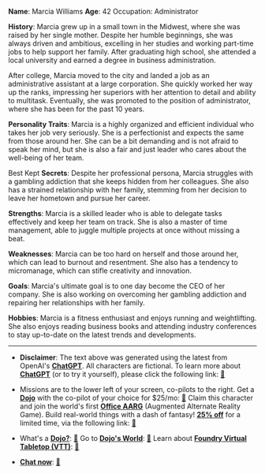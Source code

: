 **Name**: Marcia Williams
**Age**: 42
Occupation: Administrator

**History**: Marcia grew up in a small town in the Midwest, where she was raised by her single mother. Despite her humble beginnings, she was always driven and ambitious, excelling in her studies and working part-time jobs to help support her family. After graduating high school, she attended a local university and earned a degree in business administration.

After college, Marcia moved to the city and landed a job as an administrative assistant at a large corporation. She quickly worked her way up the ranks, impressing her superiors with her attention to detail and ability to multitask. Eventually, she was promoted to the position of administrator, where she has been for the past 10 years.

**Personality Traits**: Marcia is a highly organized and efficient individual who takes her job very seriously. She is a perfectionist and expects the same from those around her. She can be a bit demanding and is not afraid to speak her mind, but she is also a fair and just leader who cares about the well-being of her team.

Best Kept **Secrets**: Despite her professional persona, Marcia struggles with a gambling addiction that she keeps hidden from her colleagues. She also has a strained relationship with her family, stemming from her decision to leave her hometown and pursue her career.

**Strengths**: Marcia is a skilled leader who is able to delegate tasks effectively and keep her team on track. She is also a master of time management, able to juggle multiple projects at once without missing a beat.

**Weaknesses**: Marcia can be too hard on herself and those around her, which can lead to burnout and resentment. She also has a tendency to micromanage, which can stifle creativity and innovation.

**Goals**: Marcia's ultimate goal is to one day become the CEO of her company. She is also working on overcoming her gambling addiction and repairing her relationships with her family.

**Hobbies**: Marcia is a fitness enthusiast and enjoys running and weightlifting. She also enjoys reading business books and attending industry conferences to stay up-to-date on the latest trends and developments.
 

---
* **Disclaimer**: The text above was generated using the latest from OpenAI's [**ChatGPT**](https://openai.com/blog/chatgpt/).  All characters are fictional.  To learn more about [**ChatGPT**](https://openai.com/blog/chatgpt/) (or to try it yourself), please click the following link: [:closed_book:](https://openai.com/blog/chatgpt/)

* Missions are to the lower left of your screen, co-pilots to the right. Get a [**Dojo**](https://workmates.live/marketplace) with the co-pilot of your choice for $25/mo: [:green_book:](https://workmates.live/marketplace) Claim this character and join the world's first [**Office AARG**](https://dojos.world) (Augmented Alternate Reality Game). Build real-world things with a dash of fantasy! [**25% off**](https://blog.workmates.live/deal-on-a-dojo) for a limited time, via the following link: [:green_book:](https://blog.workmates.live/deal-on-a-dojo) 

* What's a [**Dojo?**](https://workdojos.com): [:blue_book:](https://workdojos.com)  Go to [**Dojo's World**](https://dojos.world): [:blue_book:](https://dojos.world)  Learn about [**Foundry Virtual Tabletop (VTT)**](https://foundryvtt.com): [:closed_book:](https://foundryvtt.com/)

* [**Chat now**](https://chat.workmates.live/channel/support): [:ledger:](https://chat.workmates.live/channel/support)